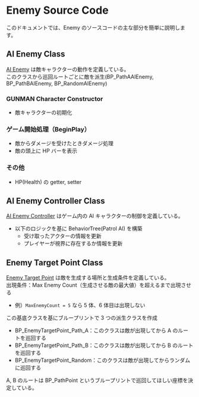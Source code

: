 # Enemy Source Code

このドキュメントでは、Enemy のソースコードの主な部分を簡単に説明します。

## AI Enemy Class

[AI Enemy](/GUNMAN/Source/GUNMAN/Enemy/AIEnemy.cpp) は敵キャラクターの動作を定義している。  
このクラスから巡回ルートごとに敵を派生(BP_PathAAIEnemy, BP_PathBAIEnemy, BP_RandomAIEnemy)

### GUNMAN Character Constructor

- 敵キャラクターの初期化

### ゲーム開始処理（BeginPlay）

- 敵からダメージを受けたときダメージ処理
- 敵の頭上に HP バーを表示

### その他

- HP(Health) の getter, setter

## AI Enemy Controller Class

[AI Enemy Controller](/GUNMAN/Source/GUNMAN/Enemy/AIEnemyController.cpp) はゲーム内の AI キャラクターの制御を定義している。

- 以下のロジックを基に BehaviorTree(Patrol AI) を構築
  - 受け取ったアクターの情報を更新
  - プレイヤーが視界に存在するか情報を更新

## Enemy Target Point Class

[Enemy Target Point](GUNMAN/Source/GUNMAN/Enemy/EnemyTargetPoint.cpp) は敵を生成する場所と生成条件を定義している。  
出現条件：Max Enemy Count（生成させる敵の最大値）を超えるまで出現させる

- 例）`MaxEnemyCount = 5` なら 5 体、6 体目は出現しない

この基底クラスを基にブループリントで 3 つの派生クラスを作成

- BP_EnemyTargetPoint_Path_A：このクラスは敵が出現してから A のルートを巡回する
- BP_EnemyTargetPoint_Path_B：このクラスは敵が出現してから B のルートを巡回する
- BP_EnemyTargetPoint_Random：このクラスは敵が出現してからランダムに巡回する

A, B のルートは BP_PathPoint というブループリントで巡回してほしい座標を決定している。
